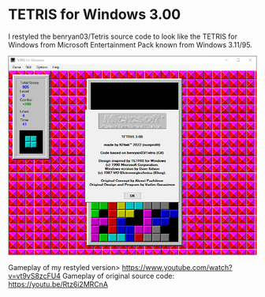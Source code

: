 # TETRIS for Windows 3.00

I restyled the benryan03/Tetris source code to look like the TETRIS for Windows from Microsoft Entertainment Pack known from Windows 3.11/95.

![](https://raw.githubusercontent.com/KRtkovo-eu/Tetris/master/screenshot.png)

Gameplay of my restyled version> https://www.youtube.com/watch?v=vt9vS8zcFU4
Gameplay of original source code: https://youtu.be/Rtz6i2MRCnA

